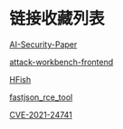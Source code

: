 # 链接收藏列表

[AI-Security-Paper](https://github.com/eastmountyxz/AI-Security-Paper)

[attack-workbench-frontend](https://github.com/center-for-threat-informed-defense/attack-workbench-frontend)



[HFish](https://github.com/hacklcs/HFish)



[fastjson_rce_tool](https://github.com/wyzxxz/fastjson_rce_tool)



[CVE-2021-24741](https://github.com/itsjeffersonli/CVE-2021-24741)



[](https://paper.seebug.org/1210/)

[]( https://bbs.pediy.com/thread-270034.htm)